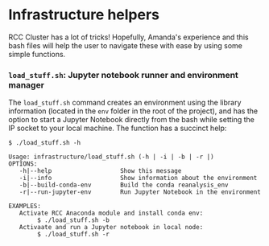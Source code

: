 # Infrastructure helpers

RCC Cluster has a lot of tricks! Hopefully, Amanda's experience and this bash
files will help the user to navigate these with ease by using some simple
functions.

### `load_stuff.sh`: Jupyter notebook runner and environment manager

The `load_stuff.sh` command creates an environment using the library information
(located in the `env` folder in the root of the project), and has the option to
start a Jupyter Notebook directly from the bash while setting the IP socket to
your local machine. The function has a succinct help: 

``` 
$ ./load_stuff.sh -h

Usage: infrastructure/load_stuff.sh (-h | -i | -b | -r |)
OPTIONS:
   -h|--help                   Show this message
   -i|--info                   Show information about the environment
   -b|--build-conda-env        Build the conda reanalysis_env
   -r|--run-jupyter-env        Run Jupyter Notebook in the environment

EXAMPLES:
   Activate RCC Anaconda module and install conda env:
        $ ./load_stuff.sh -b
   Activaate and run a Jupyter notebook in local node:
        $ ./load_stuff.sh -r
```


